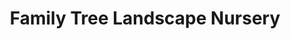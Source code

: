 ---
title: "Family Tree Landscape Nursery"
url: /rochester/family-tree-landscape-nursery/
shop: garden centre
---